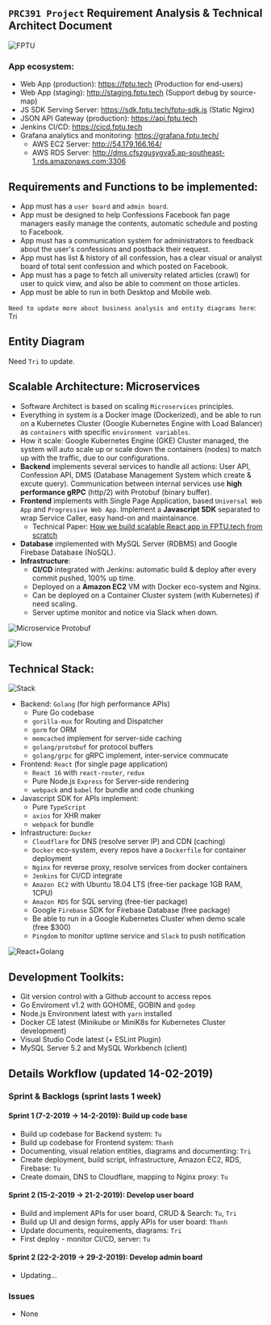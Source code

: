 ## `PRC391 Project` Requirement Analysis & Technical Architect Document

![FPTU](https://i.imgur.com/Y9AIFBR.png)

### App ecosystem:
- Web App (production): https://fptu.tech (Production for end-users)
- Web App (staging): http://staging.fptu.tech (Support debug by source-map)
- JS SDK Serving Server: https://sdk.fptu.tech/fptu-sdk.js (Static Nginx)
- JSON API Gateway (production): https://api.fptu.tech
- Jenkins CI/CD: https://cicd.fptu.tech
- Grafana analytics and monitoring: https://grafana.fptu.tech/
    - AWS EC2 Server: http://54.179.166.164/
    - AWS RDS Server: http://dms.cfszgusygva5.ap-southeast-1.rds.amazonaws.com:3306

## Requirements and Functions to be implemented:
- App must has a `user board` and `admin board`.
- App must be designed to help Confessions Facebook fan page managers easily manage the contents, automatic schedule and posting to Facebook.
- App must has a communication system for administrators to feedback about the user's confessions and postback their request.
- App must has list & history of all confession, has a clear visual or analyst board of total sent confession and which posted on Facebook.
- App must has a page to fetch all university related articles (crawl) for user to quick view, and also be able to comment on those articles.
- App must be able to run in both Desktop and Mobile web.

`Need to update more about business analysis and entity diagrams here`: Tri

## Entity Diagram

Need `Tri` to update.

## Scalable Architecture: Microservices
- Software Architect is based on scaling `Microservices` principles.
- Everything in system is a Docker image (Dockerized), and be able to run on a Kubernetes Cluster (Google Kubernetes Engine with Load Balancer) as `containers` with specific `environment variables`.
- How it scale: Google Kubernetes Engine (GKE) Cluster managed, the system will auto scale up or scale down the containers (nodes) to match up with the traffic, due to our configurations.
- **Backend** implements several services to handle all actions: User API, Confession API, DMS (Database Management System which create & excute query). Communication between internal services use **high performance gRPC** (http/2) with Protobuf (binary buffer).
- **Frontend** implements with Single Page Application, based `Universal Web App` and `Progressive Web App`. Implement a **Javascript SDK** separated to wrap Service Caller, easy hand-on and maintainance.
    - Technical Paper: [How we build scalable React app in FPTU.tech from scratch](https://kipalog.com/posts/Thiet-ke-scalable-React-App-tu-dau)
- **Database** implemented with MySQL Server (RDBMS) and Google Firebase Database (NoSQL).
- **Infrastructure**:
    - **CI/CD** integrated with Jenkins: automatic build & deploy after every commit pushed, 100% up time.
    - Deployed on a **Amazon EC2** VM with Docker eco-system and Nginx.
    - Can be deployed on a Container Cluster system (with Kubernetes) if need scaling.
    - Server uptime monitor and notice via Slack when down.

![Microservice Protobuf](https://i.imgur.com/Owb8Jgk.png)

![Flow](https://i.imgur.com/SZw1xuq.png)

## Technical Stack:

![Stack](https://i.imgur.com/suESnir.png)

- Backend: `Golang` (for high performance APIs)
    - Pure Go codebase
    - `gorilla-mux` for Routing and Dispatcher
    - `gorm` for ORM
    - `memcached` implement for server-side caching
    - `golang/protobuf` for protocol buffers
    - `golang/grpc` for gRPC implement, inter-service commucate
- Frontend: `React` (for single page application)
    - `React 16` with `react-router`, `redux`
    - Pure Node.js `Express` for Server-side rendering
    - `webpack` and `babel` for bundle and code chunking
- Javascript SDK for APIs implement:
    - Pure `TypeScript`
    - `axios` for XHR maker
    - `webpack` for bundle
- Infrastructure: `Docker`
    - `Cloudflare` for DNS (resolve server IP) and CDN (caching)
    - `Docker` eco-system, every repos have a `Dockerfile` for container deployment
    - `Nginx` for reverse proxy, resolve services from docker containers
    - `Jenkins` for CI/CD integrate
    - `Amazon EC2` with Ubuntu 18.04 LTS (free-tier package 1GB RAM, 1CPU)
    - `Amazon RDS` for SQL serving (free-tier package)
    - Google `Firebase` SDK for Firebase Database (free package)
    - Be able to run in a Google Kubernetes Cluster when demo scale (free $300)
    - `Pingdom` to monitor uptime service and `Slack` to push notification

![React+Golang](https://media.licdn.com/dms/image/C5116AQHJEYOPh4eo5w/profile-displaybackgroundimage-shrink_350_1400/0?e=1554940800&v=beta&t=-uJ3wDvSKNW5TJU2VCBBuCnDXurhvWeaDQpa1ncdrMA)

## Development Toolkits:
- Git version control with a Github account to access repos
- Go Enviroment v1.2 with GOHOME, GOBIN and `godep`
- Node.js Environment latest with `yarn` installed
- Docker CE latest (Minikube or MiniK8s for Kubernetes Cluster development)
- Visual Studio Code latest (+ ESLint Plugin)
- MySQL Server 5.2 and MySQL Workbench (client)

## Details Workflow (updated 14-02-2019)
### Sprint & Backlogs (sprint lasts 1 week)
#### Sprint 1 (7-2-2019 -> 14-2-2019): Build up code base
- Build up codebase for Backend system: `Tu`
- Build up codebase for Frontend system: `Thanh`
- Documenting, visual relation entities, diagrams and documenting: `Tri`
- Create deployment, build script, infrastructure, Amazon EC2, RDS, Firebase: `Tu`
- Create domain, DNS to Cloudflare, mapping to Nginx proxy: `Tu`
#### Sprint 2 (15-2-2019 -> 21-2-2019): Develop user board
- Build and implement APIs for user board, CRUD & Search: `Tu`, `Tri`
- Build up UI and design forms, apply APIs for user board: `Thanh`
- Update documents, requirements, diagrams: `Tri`
- First deploy - monitor CI/CD, server: `Tu`
#### Sprint 2 (22-2-2019 -> 29-2-2019): Develop admin board
- Updating...
### Issues
- None
